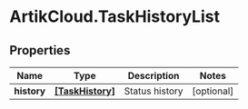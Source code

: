 # ArtikCloud.TaskHistoryList

## Properties
Name | Type | Description | Notes
------------ | ------------- | ------------- | -------------
**history** | [**[TaskHistory]**](TaskHistory.md) | Status history | [optional] 


